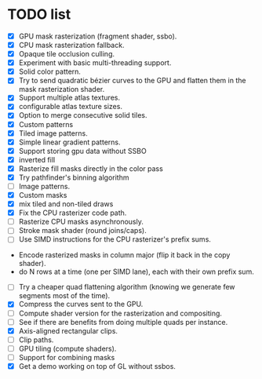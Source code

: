 # TODO list

 - [x] GPU mask rasterization (fragment shader, ssbo).
 - [x] CPU mask rasterization fallback.
 - [x] Opaque tile occlusion culling.
 - [x] Experiment with basic multi-threading support.
 - [x] Solid color pattern.
 - [x] Try to send quadratic bézier curves to the GPU and flatten them in the mask rasterization shader.
 - [x] Support multiple atlas textures.
 - [x] configurable atlas texture sizes.
 - [x] Option to merge consecutive solid tiles.
 - [x] Custom patterns
 - [x] Tiled image patterns.
 - [x] Simple linear gradient patterns.
 - [x] Support storing gpu data without SSBO
 - [x] inverted fill
 - [x] Rasterize fill masks directly in the color pass
 - [x] Try pathfinder's binning algorithm
 - [ ] Image patterns.
 - [x] Custom masks
 - [x] mix tiled and non-tiled draws
 - [x] Fix the CPU rasterizer code path.
 - [ ] Rasterize CPU masks asynchronously.
 - [ ] Stroke mask shader (round joins/caps).
 - [ ] Use SIMD instructions for the CPU rasterizer's prefix sums.
  - Encode rasterized masks in column major (flip it back in the copy shader).
  - do N rows at a time (one per SIMD lane), each with their own prefix sum.
 - [ ] Try a cheaper quad flattening algorithm (knowing we generate few segments most of the time).
 - [x] Compress the curves sent to the GPU.
 - [ ] Compute shader version for the rasterization and compositing.
 - [ ] See if there are benefits from doing multiple quads per instance.
 - [x] Axis-aligned rectangular clips.
 - [ ] Clip paths.
 - [ ] GPU tiling (compute shaders).
 - [ ] Support for combining masks
 - [x] Get a demo working on top of GL without ssbos.
